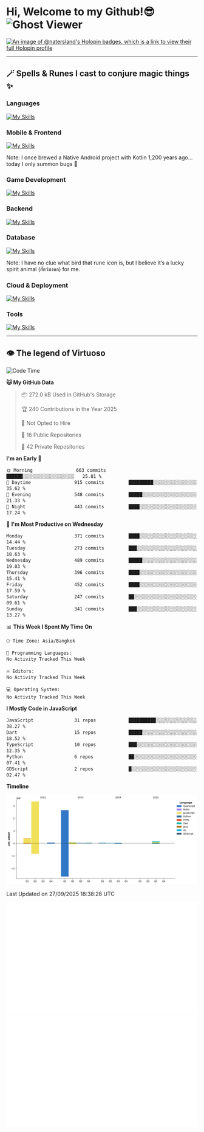 # Hi, Welcome to my Github!😎 ![Ghost Viewer](https://img.shields.io/badge/Unview_Profile-9999999999+-blueviolet)
[![An image of @natersland's Holopin badges, which is a link to view their full Holopin profile](https://holopin.me/natersland)](https://holopin.io/@natersland)

---

## 🪄 Spells & Runes I cast to conjure magic things ✨

### Languages
[![My Skills](https://skillicons.dev/icons?i=js,ts,css,py,dart,go)](https://skillicons.dev)

### Mobile & Frontend
[![My Skills](https://skillicons.dev/icons?i=flutter,nextjs,react,tailwind)](https://skillicons.dev)

Note: I once brewed a Native Android project with Kotlin 1,200 years ago… today I only summon bugs 🤣

### Game Development
[![My Skills](https://skillicons.dev/icons?i=godot)](https://skillicons.dev)

### Backend
[![My Skills](https://skillicons.dev/icons?i=nestjs,express,firebase,prisma,supabase)](https://skillicons.dev)

### Database
[![My Skills](https://skillicons.dev/icons?i=mongodb,redis,bevy)](https://skillicons.dev)

Note: I have no clue what bird that rune icon is, but I believe it’s a lucky spirit animal (สัตว์มงคล) for me.

### Cloud & Deployment
[![My Skills](https://skillicons.dev/icons?i=docker,gcp,vercel)](https://skillicons.dev)

### Tools
[![My Skills](https://skillicons.dev/icons?i=androidstudio,vscode,apple,figma,git,github,gitlab,jest,postman,vite,yarn)](https://skillicons.dev)

---

## 👁️ The legend of Virtuoso

<!--START_SECTION:waka-->
![Code Time](http://img.shields.io/badge/Code%20Time-813%20hrs%2013%20mins-blue)

**🐱 My GitHub Data** 

> 📦 272.0 kB Used in GitHub's Storage 
 > 
> 🏆 240 Contributions in the Year 2025
 > 
> 🚫 Not Opted to Hire
 > 
> 📜 16 Public Repositories 
 > 
> 🔑 42 Private Repositories 
 > 
**I'm an Early 🐤** 

```text
🌞 Morning                663 commits         ██████░░░░░░░░░░░░░░░░░░░   25.81 % 
🌆 Daytime                915 commits         █████████░░░░░░░░░░░░░░░░   35.62 % 
🌃 Evening                548 commits         █████░░░░░░░░░░░░░░░░░░░░   21.33 % 
🌙 Night                  443 commits         ████░░░░░░░░░░░░░░░░░░░░░   17.24 % 
```
📅 **I'm Most Productive on Wednesday** 

```text
Monday                   371 commits         ████░░░░░░░░░░░░░░░░░░░░░   14.44 % 
Tuesday                  273 commits         ███░░░░░░░░░░░░░░░░░░░░░░   10.63 % 
Wednesday                489 commits         █████░░░░░░░░░░░░░░░░░░░░   19.03 % 
Thursday                 396 commits         ████░░░░░░░░░░░░░░░░░░░░░   15.41 % 
Friday                   452 commits         ████░░░░░░░░░░░░░░░░░░░░░   17.59 % 
Saturday                 247 commits         ██░░░░░░░░░░░░░░░░░░░░░░░   09.61 % 
Sunday                   341 commits         ███░░░░░░░░░░░░░░░░░░░░░░   13.27 % 
```


📊 **This Week I Spent My Time On** 

```text
🕑︎ Time Zone: Asia/Bangkok

💬 Programming Languages: 
No Activity Tracked This Week

🔥 Editors: 
No Activity Tracked This Week

💻 Operating System: 
No Activity Tracked This Week
```

**I Mostly Code in JavaScript** 

```text
JavaScript               31 repos            ██████████░░░░░░░░░░░░░░░   38.27 % 
Dart                     15 repos            █████░░░░░░░░░░░░░░░░░░░░   18.52 % 
TypeScript               10 repos            ███░░░░░░░░░░░░░░░░░░░░░░   12.35 % 
Python                   6 repos             ██░░░░░░░░░░░░░░░░░░░░░░░   07.41 % 
GDScript                 2 repos             █░░░░░░░░░░░░░░░░░░░░░░░░   02.47 % 
```



**Timeline**

![Lines of Code chart](https://raw.githubusercontent.com/natersland/natersland/master/assets/bar_graph.png)


 Last Updated on 27/09/2025 18:38:28 UTC
<!--END_SECTION:waka-->

![](https://raw.githubusercontent.com/natersland/my-github-stat/master/generated/languages.svg#gh-dark-mode-only)
![](https://raw.githubusercontent.com/natersland/my-github-stat/master/generated/overview.svg#gh-dark-mode-only)

 </br>
